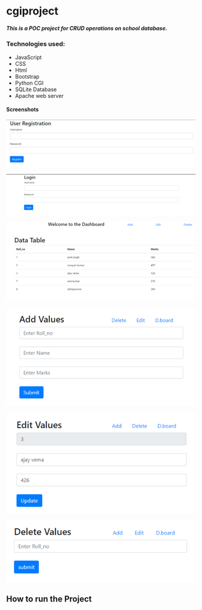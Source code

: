 # cgiproject

##### This is a POC project for CRUD operations on school database.

### Technologies used:
- JavaScript
- CSS
- Html
- Bootstrap
- Python CGI
- SQLite Database
- Apache web server

#### Screenshots

![Alt text](./images/registration.png)


![Alt text](./images/Login.png)


![Alt text](./images/dashboard.png)


![Alt text](./images/add.png)


![Alt text](./images/edit.png)


![Alt text](./images/delete.png)


## How to run the Project




